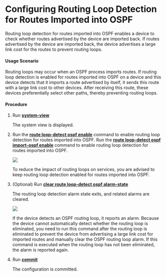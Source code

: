 Configuring Routing Loop Detection for Routes Imported into OSPF
================================================================

Routing loop detection for routes imported into OSPF enables a device to check whether routes advertised by the device are imported back. If routes advertised by the device are imported back, the device advertises a large link cost for the routes to prevent routing loops.

#### Usage Scenario

Routing loops may occur when an OSPF process imports routes. If routing loop detection is enabled for routes imported into OSPF on a device and this device detects that it imports a route advertised by itself, it sends this route with a large link cost to other devices. After receiving this route, these devices preferentially select other paths, thereby preventing routing loops.


#### Procedure

1. Run [**system-view**](cmdqueryname=system-view)
   
   
   
   The system view is displayed.
2. Run the [**route loop-detect ospf enable**](cmdqueryname=route+loop-detect+ospf+enable) command to enable routing loop detection for routes imported into OSPF. Run the [**route loop-detect ospf import-ospf enable**](cmdqueryname=route+loop-detect+ospf+import-ospf+enable) command to enable routing loop detection for routes imported into OSPF.
   
   ![](../../../../public_sys-resources/note_3.0-en-us.png) 
   
   To reduce the impact of routing loops on services, you are advised to keep routing loop detection enabled for routes imported into OSPF.
3. (Optional) Run [**clear route loop-detect ospf alarm-state**](cmdqueryname=clear+route+loop-detect+ospf+alarm-state)
   
   
   
   The routing loop detection alarm state exits, and related alarms are cleared.
   
   
   
   ![](../../../../public_sys-resources/note_3.0-en-us.png) 
   
   If the device detects an OSPF routing loop, it reports an alarm. Because the device cannot automatically detect whether the routing loop is eliminated, you need to run this command after the routing loop is eliminated to prevent the device from advertising a large link cost for imported routes and manually clear the OSPF routing loop alarm. If this command is executed when the routing loop has not been eliminated, the alarm is reported again.
4. Run [**commit**](cmdqueryname=commit)
   
   
   
   The configuration is committed.